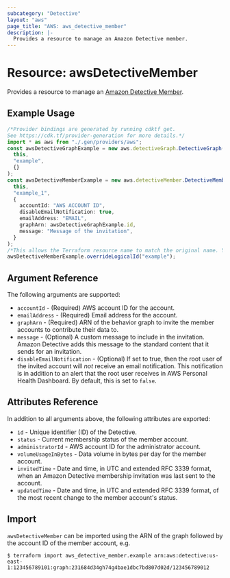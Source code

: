 ```yaml
---
subcategory: "Detective"
layout: "aws"
page_title: "AWS: aws_detective_member"
description: |-
  Provides a resource to manage an Amazon Detective member.
---
```


# Resource: awsDetectiveMember

Provides a resource to manage an [Amazon Detective Member](https://docs.aws.amazon.com/detective/latest/APIReference/API_CreateMembers.html).

## Example Usage

```typescript
/*Provider bindings are generated by running cdktf get.
See https://cdk.tf/provider-generation for more details.*/
import * as aws from "./.gen/providers/aws";
const awsDetectiveGraphExample = new aws.detectiveGraph.DetectiveGraph(
  this,
  "example",
  {}
);
const awsDetectiveMemberExample = new aws.detectiveMember.DetectiveMember(
  this,
  "example_1",
  {
    accountId: "AWS ACCOUNT ID",
    disableEmailNotification: true,
    emailAddress: "EMAIL",
    graphArn: awsDetectiveGraphExample.id,
    message: "Message of the invitation",
  }
);
/*This allows the Terraform resource name to match the original name. You can remove the call if you don't need them to match.*/
awsDetectiveMemberExample.overrideLogicalId("example");

```

## Argument Reference

The following arguments are supported:

* `accountId` - (Required) AWS account ID for the account.
* `emailAddress` - (Required) Email address for the account.
* `graphArn` - (Required) ARN of the behavior graph to invite the member accounts to contribute their data to.
* `message` - (Optional) A custom message to include in the invitation. Amazon Detective adds this message to the standard content that it sends for an invitation.
* `disableEmailNotification` - (Optional) If set to true, then the root user of the invited account will *not* receive an email notification. This notification is in addition to an alert that the root user receives in AWS Personal Health Dashboard. By default, this is set to `false`.

## Attributes Reference

In addition to all arguments above, the following attributes are exported:

* `id` - Unique identifier (ID) of the Detective.
* `status` - Current membership status of the member account.
* `administratorId` - AWS account ID for the administrator account.
* `volumeUsageInBytes` - Data volume in bytes per day for the member account.
* `invitedTime` - Date and time, in UTC and extended RFC 3339 format, when an Amazon Detective membership invitation was last sent to the account.
* `updatedTime` - Date and time, in UTC and extended RFC 3339 format, of the most recent change to the member account's status.

## Import

`awsDetectiveMember` can be imported using the ARN of the graph followed by the account ID of the member account, e.g.

```console
$ terraform import aws_detective_member.example arn:aws:detective:us-east-1:123456789101:graph:231684d34gh74g4bae1dbc7bd807d02d/123456789012
```
